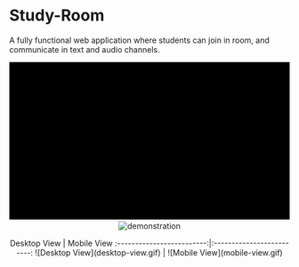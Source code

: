 # Study-Room
A fully functional web application where students can join in room, and communicate in text and audio channels.  
<div align="center"> 
  
  ![demonstration](desktop-view.gif) 
  ![demonstration](mobile-view.gif) 
</div>
<div align="center"> 
    Desktop View               | Mobile View
    :-------------------------:|:-------------------------:
    ![Desktop View](desktop-view.gif)  |  ![Mobile View](mobile-view.gif)
</div>